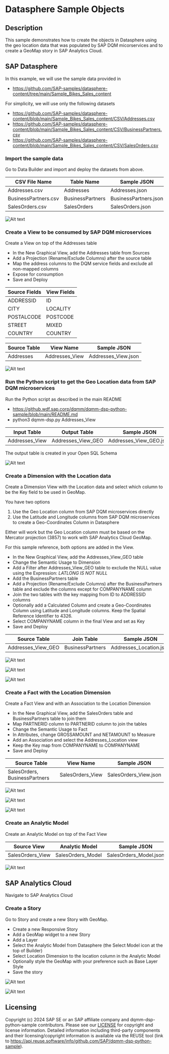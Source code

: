 # Datasphere Sample Objects

## Description
This sample demonstrates how to create the objects in Datasphere using the geo location data that was populated by SAP DQM micorservices and to create a GeoMap story in SAP Analytics Cloud.

## SAP Datasphere

In this example, we will use the sample data provided in
- https://github.com/SAP-samples/datasphere-content/tree/main/Sample_Bikes_Sales_content

For simplicity, we will use only the following datasets
- https://github.com/SAP-samples/datasphere-content/blob/main/Sample_Bikes_Sales_content/CSV/Addresses.csv
- https://github.com/SAP-samples/datasphere-content/blob/main/Sample_Bikes_Sales_content/CSV/BusinessPartners.csv
- https://github.com/SAP-samples/datasphere-content/blob/main/Sample_Bikes_Sales_content/CSV/SalesOrders.csv

### Import the sample data

Go to Data Builder and import and deploy the datasets from above.

| CSV File Name | Table Name | Sample JSON |
| --------- | ----------- | ----------- |
| Addresses.csv | Addresses | Addresses.json |
| BusinessPartners.csv | BusinessPartners | BusinessPartners.json |
| SalesOrders.csv | SalesOrders | SalesOrders.json |

![Alt text](resources/dsp-import-csv.png?raw=true "Import CSV File")

### Create a View to be consumed by SAP DQM microservices

Create a View on top of the Addresses table

- In the New Graphical View, add the Addresses table from Sources
- Add a Projection (Rename/Exclude Columns) after the source table
- Map the address columns to the DQM service fields and exclude all non-mapped columns
- Expose for consumption
- Save and Deploy

| Source Fields | View Fields |
| --------- | ----------- |
| ADDRESSID | ID |
| CITY | LOCALITY |
| POSTALCODE | POSTCODE |
| STREET | MIXED |
| COUNTRY | COUNTRY |

| Source Table | View Name | Sample JSON |
| --------- | ----------- | ----------- |
| Addresses | Addresses_View | Addresses_View.json |

![Alt text](resources/dsp-input-view.png?raw=true "Create a View from Local Table data in Data Builder")

### Run the Python script to get the Geo Location data from SAP DQM microservices

Run the Python script as described in the main README
- https://github.wdf.sap.corp/dqmm/dqmm-dsp-python-sample/blob/main/README.md
- python3 dqmm-dsp.py Addresses_View

| Input Table | Output Table | Sample JSON |
| --------- | ----------- | ----------- |
| Addresses_View | Addresses_View_GEO | Addresses_View_GEO.json |

The output table is created in your Open SQL Schema

![Alt text](resources/dsp-output-table.png?raw=true "Output table created by the Python script in Database Explore")

### Create a Dimension with the Location data

Create a Dimension View with the Location data and select which column to be the Key field to be used in GeoMap.

You have two options
1. Use the Geo Location column from SAP DQM microservices directly
2. Use the Latitude and Longitude columns from SAP DQM microservices to create a Geo-Coordinates Column in Datasphere

Either will work but the Geo Location column must be based on the Mercator projection (3857) to work with SAP Analytics Cloud GeoMap.

For this sample reference, both options are added in the View.

- In the New Graphical View, add the Addresses_View_GEO table
- Change the Semantic Usage to Dimension
- Add a Filter after Addresses_View_GEO table to exclude the NULL value using the Expression: *LATLONG IS NOT NULL*
- Add the BusinessPartners table
- Add a Projection (Rename/Exclude Columns) after the BusinessPartners table and exclude the columns except for COMPANYNAME column
- Join the two tables with the key mapping from ID to ADDRESSID columns
- Optionally add a Calculated Column and create a Geo-Coordinates Column using Latitude and Longitude columns. Keep the Spatial Reference Identifier to 4326.
- Select COMPANYNAME column in the final View and set as Key
- Save and Deploy

| Source Table | Join Table | Sample JSON |
| --------- | ----------- | ----------- |
| Addresses_View_GEO | BusinessPartners | Addresses_Location.json |

![Alt text](resources/dsp-dimension-join.png?raw=true "Join two tables")

![Alt text](resources/dsp-dimension-geo-column.png?raw=true "Create a Geo-Coordinates Column")

![Alt text](resources/dsp-dimension-key.png?raw=true "Set a Column as Key")

### Create a Fact with the Location Dimension

Create a Fact View and with an Association to the Location Dimension

- In the New Graphical View, add the SalesOrders table and BusinessPartners table to join them
- Map PARTNERID column to PARTNERID column to join the tables 
- Change the Semantic Usage to Fact
- In Attributes, change GROSSAMOUNT and NETAMOUNT to Measure
- Add an Association and select the Addresses_Location view
- Keep the Key map from COMPANYNAME to COMPANYNAME
- Save and Deploy

| Source Table | View Name | Sample JSON |
| --------- | ----------- | ----------- |
| SalesOrders, BusinessPartners | SalesOrders_View | SalesOrders_View.json |

![Alt text](resources/dsp-fact-join.png?raw=true "Join two tables")

![Alt text](resources/dsp-fact-measure.png?raw=true "Set Attribute as Measure")

![Alt text](resources/dsp-fact-association.png?raw=true "Add an Association to Location Dimension")

### Create an Analytic Model

Create an Analytic Model on top of the Fact View

| Source View | Analytic Model | Sample JSON |
| --------- | ----------- | ----------- |
| SalesOrders_View | SalesOrders_Model | SalesOrders_Model.json |


![Alt text](resources/dsp-analytic-model.png?raw=true "Create an Analytic Model")


## SAP Analytics Cloud

Navigate to SAP Analytics Cloud

### Create a Story

Go to Story and create a new Story with GeoMap.

- Create a new Responsive Story
- Add a GeoMap widget to a new Story
- Add a Layer
- Select the Analytic Model from Datasphere (the Select Model icon at the top of Builder)
- Select Location Dimension to the location column in the Analytic Model
- Optionally style the GeoMap with your preference such as Base Layer Style
- Save the story

![Alt text](resources/sac-story-geomap.png?raw=true "Create a Story with GeoMap")

![Alt text](resources/sac-story-style.png?raw=true "Streets Layer Style in GeoMap")

## Licensing

Copyright (c) 2024 SAP SE or an SAP affiliate company and dqmm-dsp-python-sample contributors. Please see our [LICENSE](/LICENSE) for copyright and license information. Detailed information including third-party components and their licensing/copyright information is available via the REUSE tool (link to https://api.reuse.software/info/github.com/SAP/dqmm-dsp-python-sample).

